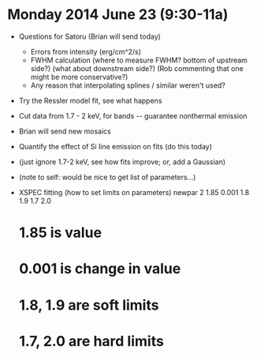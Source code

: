 Monday 2014 June 23 (9:30-11a)
==============================

* Questions for Satoru (Brian will send today)
    - Errors from intensity (erg/cm^2/s)
    - FWHM calculation (where to measure FWHM? bottom of upstream side?)
    (what about downstream side?) (Rob commenting that one might be more
    conservative?)
    - Any reason that interpolating splines / similar weren't used?

* Try the Ressler model fit, see what happens

* Cut data from 1.7 - 2 keV, for bands -- guarantee nonthermal emission
* Brian will send new mosaics

* Quantify the effect of Si line emission on fits (do this today)
* (just ignore 1.7-2 keV, see how fits improve; or, add a Gaussian)
* (note to self: would be nice to get list of parameters...)
* XSPEC fitting (how to set limits on parameters)
    newpar 2 1.85 0.001 1.8 1.9 1.7 2.0
    # 1.85 is value
    # 0.001 is change in value
    # 1.8, 1.9 are soft limits
    # 1.7, 2.0 are hard limits
